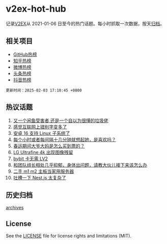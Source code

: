 # v2ex-hot-hub

 记录[V2EX](https://www.v2ex.com/)从 2021-01-06 日至今的热门话题。每小时抓取一次数据，按天[归档](archives)。
 
 ## 相关项目

- [GitHub热榜](https://github.com/lonnyzhang423/github-hot-hub)
- [知乎热榜](https://github.com/lonnyzhang423/zhihu-hot-hub)
- [微博热榜](https://github.com/lonnyzhang423/weibo-hot-hub)
- [头条热榜](https://github.com/lonnyzhang423/toutiao-hot-hub)
- [抖音热榜](https://github.com/lonnyzhang423/douyin-hot-hub)


 `更新时间：2025-02-03 17:10:45 +0800`

## 热议话题

1. [又一个闲鱼受害者,还是一个自以为很懂的垃圾佬](https://www.v2ex.com/t/1108623)
1. [感觉互联网上错别字变多了](https://www.v2ex.com/t/1108674)
1. [安卓 16 支持 Linux 子系统了](https://www.v2ex.com/t/1108636)
1. [每个小时或者每间隔十几分钟就想起她，是喜欢吗？](https://www.v2ex.com/t/1108675)
1. [春运期间大爷大妈是怎么买到票的？](https://www.v2ex.com/t/1108708)
1. [LG Ultrafine 4k 出现图像残留](https://www.v2ex.com/t/1108621)
1. [bybit 卡无需 LV2](https://www.v2ex.com/t/1108622)
1. [和团队组长相处几乎抑郁，身体出问题，请教大伙儿接下来该怎么办](https://www.v2ex.com/t/1108658)
1. [二手 m1 m2 主板当家用服务器](https://www.v2ex.com/t/1108659)
1. [吐槽一下 Nest.js 太复杂了](https://www.v2ex.com/t/1108703)

## 历史归档

[archives](archives)

## License

See the [LICENSE](LICENSE) file for license rights and limitations (MIT).
